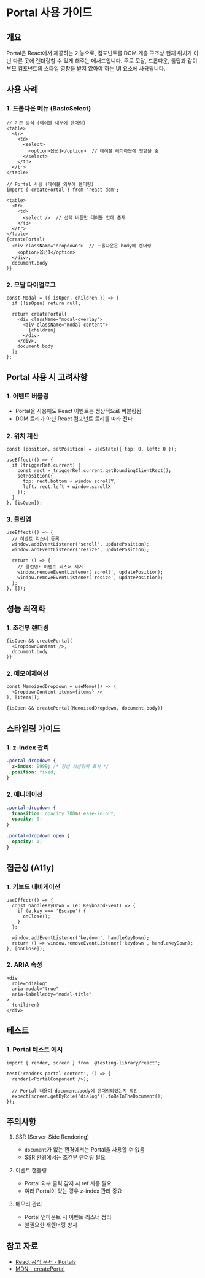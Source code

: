 # Portal 사용 가이드

## 개요

Portal은 React에서 제공하는 기능으로, 컴포넌트를 DOM 계층 구조상 현재 위치가 아닌 다른 곳에 렌더링할 수 있게 해주는 메서드입니다. 주로 모달, 드롭다운, 툴팁과 같이 부모 컴포넌트의 스타일 영향을 받지 않아야 하는 UI 요소에 사용됩니다.

## 사용 사례

### 1. 드롭다운 메뉴 (BasicSelect)
```tsx
// 기존 방식 (테이블 내부에 렌더링)
<table>
  <tr>
    <td>
      <select>
        <option>옵션1</option>  // 테이블 레이아웃에 영향을 줌
      </select>
    </td>
  </tr>
</table>

// Portal 사용 (테이블 외부에 렌더링)
import { createPortal } from 'react-dom';

<table>
  <tr>
    <td>
      <select />  // 선택 버튼만 테이블 안에 존재
    </td>
  </tr>
</table>
{createPortal(
  <div className="dropdown">  // 드롭다운은 body에 렌더링
    <option>옵션1</option>
  </div>,
  document.body
)}
```

### 2. 모달 다이얼로그
```tsx
const Modal = ({ isOpen, children }) => {
  if (!isOpen) return null;
  
  return createPortal(
    <div className="modal-overlay">
      <div className="modal-content">
        {children}
      </div>
    </div>,
    document.body
  );
};
```

## Portal 사용 시 고려사항

### 1. 이벤트 버블링
- Portal을 사용해도 React 이벤트는 정상적으로 버블링됨
- DOM 트리가 아닌 React 컴포넌트 트리를 따라 전파

### 2. 위치 계산
```tsx
const [position, setPosition] = useState({ top: 0, left: 0 });

useEffect(() => {
  if (triggerRef.current) {
    const rect = triggerRef.current.getBoundingClientRect();
    setPosition({
      top: rect.bottom + window.scrollY,
      left: rect.left + window.scrollX
    });
  }
}, [isOpen]);
```

### 3. 클린업
```tsx
useEffect(() => {
  // 이벤트 리스너 등록
  window.addEventListener('scroll', updatePosition);
  window.addEventListener('resize', updatePosition);

  return () => {
    // 클린업: 이벤트 리스너 제거
    window.removeEventListener('scroll', updatePosition);
    window.removeEventListener('resize', updatePosition);
  };
}, []);
```

## 성능 최적화

### 1. 조건부 렌더링
```tsx
{isOpen && createPortal(
  <DropdownContent />,
  document.body
)}
```

### 2. 메모이제이션
```tsx
const MemoizedDropdown = useMemo(() => (
  <DropdownContent items={items} />
), [items]);

{isOpen && createPortal(MemoizedDropdown, document.body)}
```

## 스타일링 가이드

### 1. z-index 관리
```css
.portal-dropdown {
  z-index: 9999; /* 항상 최상위에 표시 */
  position: fixed;
}
```

### 2. 애니메이션
```css
.portal-dropdown {
  transition: opacity 200ms ease-in-out;
  opacity: 0;
}

.portal-dropdown.open {
  opacity: 1;
}
```

## 접근성 (A11y)

### 1. 키보드 네비게이션
```tsx
useEffect(() => {
  const handleKeyDown = (e: KeyboardEvent) => {
    if (e.key === 'Escape') {
      onClose();
    }
  };
  
  window.addEventListener('keydown', handleKeyDown);
  return () => window.removeEventListener('keydown', handleKeyDown);
}, [onClose]);
```

### 2. ARIA 속성
```tsx
<div
  role="dialog"
  aria-modal="true"
  aria-labelledby="modal-title"
>
  {children}
</div>
```

## 테스트

### 1. Portal 테스트 예시
```tsx
import { render, screen } from '@testing-library/react';

test('renders portal content', () => {
  render(<PortalComponent />);
  
  // Portal 내용이 document.body에 렌더링되었는지 확인
  expect(screen.getByRole('dialog')).toBeInTheDocument();
});
```

## 주의사항

1. SSR (Server-Side Rendering)
   - `document`가 없는 환경에서는 Portal을 사용할 수 없음
   - SSR 환경에서는 조건부 렌더링 필요

2. 이벤트 핸들링
   - Portal 외부 클릭 감지 시 ref 사용 필요
   - 여러 Portal이 있는 경우 z-index 관리 중요

3. 메모리 관리
   - Portal 언마운트 시 이벤트 리스너 정리
   - 불필요한 재렌더링 방지

## 참고 자료

- [React 공식 문서 - Portals](https://react.dev/reference/react-dom/createPortal)
- [MDN - createPortal](https://developer.mozilla.org/en-US/docs/Web/API/createPortal)
